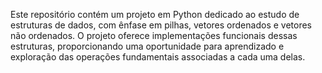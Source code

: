 Este repositório contém um projeto em Python dedicado ao estudo de estruturas de dados, com ênfase em pilhas, vetores ordenados e vetores não ordenados. O projeto oferece implementações funcionais dessas estruturas, proporcionando uma oportunidade para aprendizado e exploração das operações fundamentais associadas a cada uma delas.
